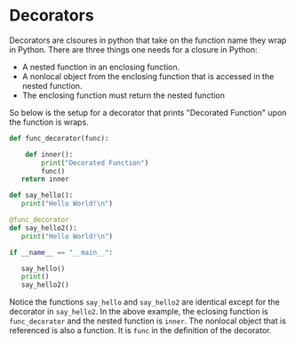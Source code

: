 # Decorators

Decorators are clsoures in python that take on the function name they wrap in Python. There are three things one needs for a closure in Python:

 * A nested function in an enclosing function.
 * A nonlocal object from the enclosing function that is accessed in the nested function.
 * The enclosing function must return the nested function

 So below is the setup for a decorator that prints "Decorated Function" upon the function is wraps.

 ```python
 def func_decorator(func):

     def inner():
         print("Decorated Function")
         func()
    return inner

def say_hello():
    print("Hello World!\n")

@func_decorator
def say_hello2():
    print("Hello World!\n")

if __name__ == "__main__":

    say_hello()
    print()
    say_hello2()
```

Notice the functions `say_hello` and `say_hello2` are identical except for the decorator in `say_hello2`. In the above example, the eclosing function is `func_decorator` and the nested function is `inner`. The nonlocal object that is referenced is also a function. It is `func` in the definition of the decorator.